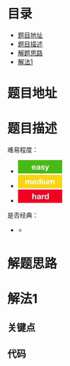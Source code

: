 # 目录
* [题目地址](#题目地址)
* [题目描述](#题目描述)
* [解题思路](#解题思路)
* [解法1](#解法1)



# 题目地址




# 题目描述
难易程度：
- ![easy.jpg](../.images/easy.jpg)
- ![medium.jpg](../.images/medium.jpg)
- ![hard.jpg](../.images/hard.jpg)

是否经典：
- ⭐️


# 解题思路





# 解法1
## 关键点





## 代码



